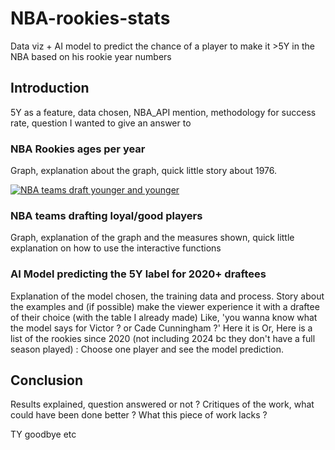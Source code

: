 # NBA-rookies-stats
Data viz + AI model to predict the chance of a player to make it >5Y in the NBA based on his rookie year numbers

## Introduction
5Y as a feature, data chosen, NBA_API mention, methodology for success rate, question I wanted to give an answer to

### NBA Rookies ages per year
Graph, explanation about the graph, quick little story about 1976.
<div class='tableauPlaceholder' id='viz1732882322213' style='position: relative'><noscript><a href='https://public.tableau.com/views/NBATeamsdraftyoungerandyounger/Sheet2?:language=en-US&publish=yes&:sid=&:redirect=auth&:display_count=n&:origin=viz_share_link'><img alt='NBA teams draft younger and younger ' src='https:&#47;&#47;public.tableau.com&#47;static&#47;images&#47;NB&#47;NBATeamsdraftyoungerandyounger&#47;Sheet2&#47;1_rss.png' style='border: none' /></a></noscript><object class='tableauViz'  style='display:none;'><param name='host_url' value='https%3A%2F%2Fpublic.tableau.com%2F' /> <param name='embed_code_version' value='3' /> <param name='site_root' value='' /><param name='name' value='NBATeamsdraftyoungerandyounger&#47;Sheet2' /><param name='tabs' value='no' /><param name='toolbar' value='yes' /><param name='static_image' value='https:&#47;&#47;public.tableau.com&#47;static&#47;images&#47;NB&#47;NBATeamsdraftyoungerandyounger&#47;Sheet2&#47;1.png' /> <param name='animate_transition' value='yes' /><param name='display_static_image' value='yes' /><param name='display_spinner' value='yes' /><param name='display_overlay' value='yes' /><param name='display_count' value='yes' /><param name='language' value='en-US' /><param name='filter' value='publish=yes' /></object></div>



### NBA teams drafting loyal/good players
Graph, explanation of the graph and the measures shown, quick little explanation on how to use the interactive functions

### AI Model predicting the 5Y label for 2020+ draftees
Explanation of the model chosen, the training data and process.
Story about the examples and (if possible) make the viewer experience it with a draftee of their choice (with the table I already made)
Like, 'you wanna know what the model says for Victor ? or Cade Cunningham ?' Here it is
Or, Here is a list of the rookies since 2020 (not including 2024 bc they don't have a full season played) : Choose one player and see the model prediction.


## Conclusion
Results explained, question answered or not ? 
Critiques of the work, what could have been done better ? What this piece of work lacks ?

TY goodbye etc
